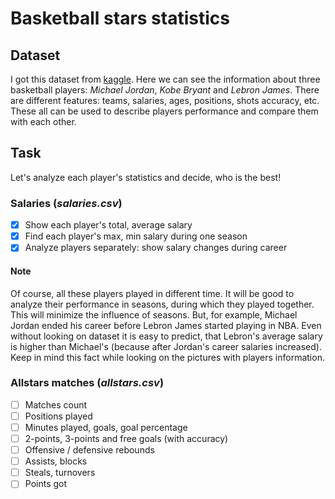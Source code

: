 # Basketball stars statistics

## Dataset
I got this dataset from [kaggle](https://www.kaggle.com/xvivancos/michael-jordan-kobe-bryant-and-lebron-james-stats).
Here we can see the information about three basketball players: *Michael Jordan*, *Kobe Bryant* and *Lebron James*.
There are different features: teams, salaries, ages, positions, shots accuracy, etc. These all can be used to describe
players performance and compare them with each other.
## Task
Let's analyze each player's statistics and decide, who is the best!

### Salaries (*salaries.csv*)
- [x] Show each player's total, average salary
- [x] Find each player's max, min salary during one season
- [x] Analyze players separately: show salary changes during career
#### Note
Of course, all these players played in different time. It will be good to analyze their performance in seasons, during
which they played together. This will minimize the influence of seasons. But, for example, Michael Jordan ended his 
career before Lebron James started playing in NBA. Even without looking on dataset it is easy to predict, that Lebron's 
average salary is higher than Michael's (because after Jordan's career salaries increased). Keep in mind this fact 
while looking on the pictures with players information.
### Allstars matches (*allstars.csv*)
- [ ] Matches count
- [ ] Positions played
- [ ] Minutes played, goals, goal percentage
- [ ] 2-points, 3-points and free goals (with accuracy)
- [ ] Offensive / defensive rebounds
- [ ] Assists, blocks
- [ ] Steals, turnovers
- [ ] Points got